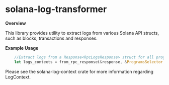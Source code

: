 # solana-log-transformer

**Overview**

This library provides utility to extract logs from various Solana API structs, such as blocks, transactions and responses.

**Example Usage**

```rust
    //Extract logs from a Response<RpcLogsResponse> struct for all program IDs
    let logs_contexts = from_rpc_response(&response, &ProgramsSelector::new_all_programs()).unwrap();
```

Please see the solana-log-context crate for more information regarding LogContext.
